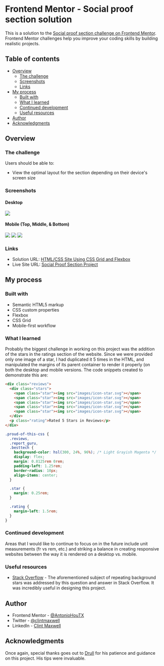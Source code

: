# Frontend Mentor - Social proof section solution

This is a solution to the [Social proof section challenge on Frontend Mentor](https://www.frontendmentor.io/challenges/social-proof-section-6e0qTv_bA). Frontend Mentor challenges help you improve your coding skills by building realistic projects. 

## Table of contents

- [Overview](#overview)
  - [The challenge](#the-challenge)
  - [Screenshots](#screenshot)
  - [Links](#links)
- [My process](#my-process)
  - [Built with](#built-with)
  - [What I learned](#what-i-learned)
  - [Continued development](#continued-development)
  - [Useful resources](#useful-resources)
- [Author](#author)
- [Acknowledgments](#acknowledgments)

## Overview

### The challenge

Users should be able to:

- View the optimal layout for the section depending on their device's screen size

### Screenshots
#### Desktop

![](images/desktop_screenshot.jpg)

#### Mobile (Top, Middle, & Bottom)
![](images/mobile_screenshot_top.jpg)
![](images/mobile_screenshot_middle.jpg)
![](images/mobile_screenshot_bottom.jpg)



### Links

- Solution URL: [HTML/CSS Site Using CSS Grid and Flexbox](https://www.frontendmentor.io/solutions/htmlcss-site-using-css-grid-and-flexbox-JQmiWnUPN)
- Live Site URL: [Social Proof Section Project](https://antoniohoutx.github.io/social-proof-section-master/index.html)

## My process

### Built with

- Semantic HTML5 markup
- CSS custom properties
- Flexbox
- CSS Grid
- Mobile-first workflow

### What I learned

Probably the biggest challenge in working on this project was the addition of the stars in the ratings section of the website.  Since we were provided only one image of a star, I had duplicated it 5 times in the HTML, and manipulated the margins of its parent container to render it properly (on both the desktop and mobile versions.  The code snippets created to demonstrate this are:


```html
<div class="reviews">
  <div class="stars">
    <span class="star"><img src="images/icon-star.svg"></span>
    <span class="star"><img src="images/icon-star.svg"></span>
    <span class="star"><img src="images/icon-star.svg"></span>
    <span class="star"><img src="images/icon-star.svg"></span>
    <span class="star"><img src="images/icon-star.svg"></span>
  </div>
  <p class="rating">Rated 5 Stars in Reviews</p>
</div>
```
```css
.proud-of-this-css {
  .reviews,
  .report_guru,
  .besttech {
    background-color: hsl(300, 24%, 96%); /* Light Grayish Magenta */
    display: flex;
    margin: 0.8125rem 0rem;
    padding-left: 1.25rem;
    border-radius: 10px;
    align-items: center;
  }

  .star {
    margin: 0.25rem;
  }

  .rating {
    margin-left: 1.5rem;
  }
}
```
### Continued development

Areas that I would like to continue to focus on in the future include unit measurements (fr vs rem, etc.) and striking a balance in creating responsive websites between the way it is rendered on a desktop vs. mobile.

### Useful resources

- [Stack Overflow](https://stackoverflow.com/questions/2949606/repeat-css-background-image-a-set-number-of-times) - The aforementioned subject of repeating background stars was addressed by this question and answer in Stack Overflow.  It was incredibly useful in designing this project.

## Author

- Frontend Mentor - [@AntonioHouTX](https://www.frontendmentor.io/profile/AntonioHouTX)
- Twitter - [@clintmaxwell](https://www.twitter.com/clintmaxwell)
- LinkedIn - [Clint Maxwell](https://www.linkedin.com/in/maxwellclint/)

## Acknowledgments

Once again, special thanks goes out to [Drull](https://github.com/drull1000) for his patience and guidance on this project.  His tips were invaluable.
